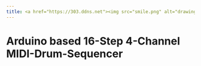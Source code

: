 ```yaml
---
title: <a href="https://303.ddns.net"><img src="smile.png" alt="drawing" width="100"/></a> 
---
```


# Arduino based 16-Step 4-Channel MIDI-Drum-Sequencer

